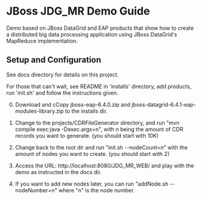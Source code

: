 JBoss JDG_MR Demo Guide
============================================================
Demo based on JBoss DataGrid and EAP products that show how to create a distributed big data processing application using JBoss DataGrid's MapReduce implementation.

Setup and Configuration
-----------------------
See docs directory for details on this project.

For those that can't wait, see README in 'installs' directory, add products, 
run 'init.sh' and follow the instructions given.

0) Download and cCopy jboss-eap-6.4.0.zip and jboss-datagrid-6.4.1-eap-modules-library.zip to the installs dir.

1) Change to the projects/CDRFileGenerator directory, and run "mvn compile exec:java -Dexec.args=n", with n being the amount of CDR records you want to generate. (you should start with 10K)

2) Change back to the root dir and run "init.sh --nodeCount=n" with the amount of nodes you want to create. (you should start with 2)

3) Access the URL: http://localhost:8080/JDG_MR_WEB/ and play with the demo as instructed in the docs dir.

4) If you want to add new nodes later, you can run "addNode.sh --nodeNumber=n" where "n" is the node number.

